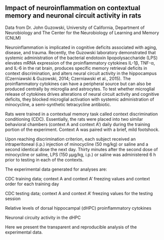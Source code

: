 ## Impact of neuroinflammation on contextual memory and neuronal circuit activity in rats 

Data from Dr. John Guzowski, University of California, Department of Neurobiology and The Center for the Neurobiology of Learning and Memory (CNLM)

Neuroinflammation is implicated in cognitive deficits associated with aging, disease, and trauma. Recently, the Guzowski laboratory demonstrated that systemic administration of the bacterial endotoxin lipopolysaccharide (LPS) elevates mRNA expression of the proinflammatory cytokines IL-1β, TNF-α, and IL-6 in the rat brain, produces specific memory retrieval deficits in context discrimination, and alters neural circuit activity in the hippocampus (Czerniawski & Guzowski, 2014; Czerniawski et al., 2015). The proinflammatory cytokines can have a peripheral source but can also be produced centrally by microglia and astrocytes. To test whether microglial release of cytokines drives alterations of neural circuit activity and cognitive deficits, they blocked microglial activation with systemic administration of minocycline, a semi-synthetic tetracycline antibiotic.

Rats were trained in a contextual memory task called context discrimination conditioning (CDC). Essentially, the rats were placed into two similar behavioral chambers (context A and context A’) daily during the training portion of the experiment. Context A was paired with a brief, mild footshock.

Upon reaching discrimination criterion, each subject received an intraperitoneal (i.p.) injection of minocycline (50 mg/kg) or saline and a second identical dose the next day. Thirty minutes after the second dose of minocycline or saline, LPS (150 μμg/kg, i.p.) or saline was administered 6 h prior to testing in each of the contexts.

The experimental data generated for analyses are:

CDC training data; context A and context A’ freezing values and context order for each training day

CDC testing data; context A and context A’ freezing values for the testing session

Relative levels of dorsal hippocampal (dHPC) proinflammatory cytokines

Neuronal circuity activity in the dHPC

Here we present the transparent and reproducible analysis of the experimental data.
